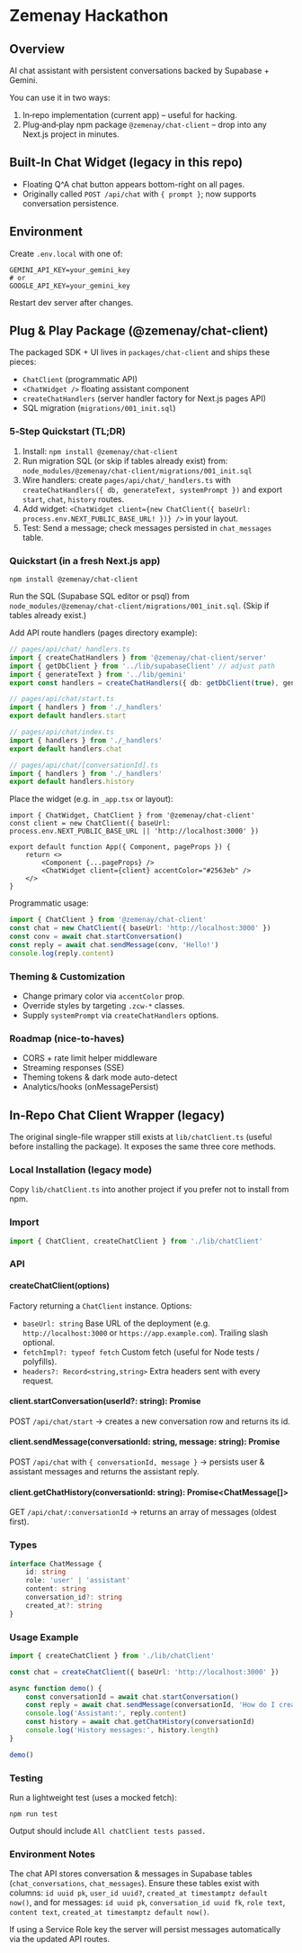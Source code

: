 # Zemenay Hackathon

## Overview
AI chat assistant with persistent conversations backed by Supabase + Gemini.

You can use it in two ways:
1. In‑repo implementation (current app) – useful for hacking.
2. Plug‑and‑play npm package `@zemenay/chat-client` – drop into any Next.js project in minutes.

## Built‑In Chat Widget (legacy in this repo)
- Floating Q^A chat button appears bottom-right on all pages.
- Originally called `POST /api/chat` with `{ prompt }`; now supports conversation persistence.

## Environment
Create `.env.local` with one of:

```
GEMINI_API_KEY=your_gemini_key
# or
GOOGLE_API_KEY=your_gemini_key
```

Restart dev server after changes.

## Plug & Play Package (@zemenay/chat-client)
The packaged SDK + UI lives in `packages/chat-client` and ships these pieces:
- `ChatClient` (programmatic API)
- `<ChatWidget />` floating assistant component
- `createChatHandlers` (server handler factory for Next.js pages API)
- SQL migration (`migrations/001_init.sql`)

### 5‑Step Quickstart (TL;DR)
1. Install: `npm install @zemenay/chat-client`
2. Run migration SQL (or skip if tables already exist) from: `node_modules/@zemenay/chat-client/migrations/001_init.sql`
3. Wire handlers: create `pages/api/chat/_handlers.ts` with `createChatHandlers({ db, generateText, systemPrompt })` and export `start`, `chat`, `history` routes.
4. Add widget: `<ChatWidget client={new ChatClient({ baseUrl: process.env.NEXT_PUBLIC_BASE_URL! })} />` in your layout.
5. Test: Send a message; check messages persisted in `chat_messages` table.

### Quickstart (in a fresh Next.js app)
```
npm install @zemenay/chat-client
```
Run the SQL (Supabase SQL editor or psql) from `node_modules/@zemenay/chat-client/migrations/001_init.sql`. (Skip if tables already exist.)

Add API route handlers (pages directory example):
```ts
// pages/api/chat/_handlers.ts
import { createChatHandlers } from '@zemenay/chat-client/server'
import { getDbClient } from '../lib/supabaseClient' // adjust path
import { generateText } from '../lib/gemini'
export const handlers = createChatHandlers({ db: getDbClient(true), generateText, systemPrompt: 'You are a helpful assistant.' })
```
```ts
// pages/api/chat/start.ts
import { handlers } from './_handlers'
export default handlers.start
```
```ts
// pages/api/chat/index.ts
import { handlers } from './_handlers'
export default handlers.chat
```
```ts
// pages/api/chat/[conversationId].ts
import { handlers } from './_handlers'
export default handlers.history
```

Place the widget (e.g. in `_app.tsx` or layout):
```tsx
import { ChatWidget, ChatClient } from '@zemenay/chat-client'
const client = new ChatClient({ baseUrl: process.env.NEXT_PUBLIC_BASE_URL || 'http://localhost:3000' })

export default function App({ Component, pageProps }) {
	return <>
		<Component {...pageProps} />
		<ChatWidget client={client} accentColor="#2563eb" />
	</>
}
```

Programmatic usage:
```ts
import { ChatClient } from '@zemenay/chat-client'
const chat = new ChatClient({ baseUrl: 'http://localhost:3000' })
const conv = await chat.startConversation()
const reply = await chat.sendMessage(conv, 'Hello!')
console.log(reply.content)
```

### Theming & Customization
- Change primary color via `accentColor` prop.
- Override styles by targeting `.zcw-*` classes.
- Supply `systemPrompt` via `createChatHandlers` options.

### Roadmap (nice-to-haves)
- CORS + rate limit helper middleware
- Streaming responses (SSE)
- Theming tokens & dark mode auto-detect
- Analytics/hooks (onMessagePersist)

## In-Repo Chat Client Wrapper (legacy)
The original single-file wrapper still exists at `lib/chatClient.ts` (useful before installing the package). It exposes the same three core methods.

### Local Installation (legacy mode)
Copy `lib/chatClient.ts` into another project if you prefer not to install from npm.

### Import
```ts
import { ChatClient, createChatClient } from './lib/chatClient'
```

### API

#### createChatClient(options)
Factory returning a `ChatClient` instance.
Options:
- `baseUrl: string` Base URL of the deployment (e.g. `http://localhost:3000` or `https://app.example.com`). Trailing slash optional.
- `fetchImpl?: typeof fetch` Custom fetch (useful for Node tests / polyfills).
- `headers?: Record<string,string>` Extra headers sent with every request.

#### client.startConversation(userId?: string): Promise<string>
POST `/api/chat/start` → creates a new conversation row and returns its id.

#### client.sendMessage(conversationId: string, message: string): Promise<ChatMessage>
POST `/api/chat` with `{ conversationId, message }` → persists user & assistant messages and returns the assistant reply.

#### client.getChatHistory(conversationId: string): Promise<ChatMessage[]>
GET `/api/chat/:conversationId` → returns an array of messages (oldest first).

### Types
```ts
interface ChatMessage {
	id: string
	role: 'user' | 'assistant'
	content: string
	conversation_id?: string
	created_at?: string
}
```

### Usage Example
```ts
import { createChatClient } from './lib/chatClient'

const chat = createChatClient({ baseUrl: 'http://localhost:3000' })

async function demo() {
	const conversationId = await chat.startConversation()
	const reply = await chat.sendMessage(conversationId, 'How do I create a blog post?')
	console.log('Assistant:', reply.content)
	const history = await chat.getChatHistory(conversationId)
	console.log('History messages:', history.length)
}

demo()
```

### Testing
Run a lightweight test (uses a mocked fetch):
```
npm run test
```
Output should include `All chatClient tests passed.`

### Environment Notes
The chat API stores conversation & messages in Supabase tables (`chat_conversations`, `chat_messages`). Ensure these tables exist with columns: `id uuid pk`, `user_id uuid?`, `created_at timestamptz default now()`, and for messages: `id uuid pk`, `conversation_id uuid fk`, `role text`, `content text`, `created_at timestamptz default now()`.

If using a Service Role key the server will persist messages automatically via the updated API routes.